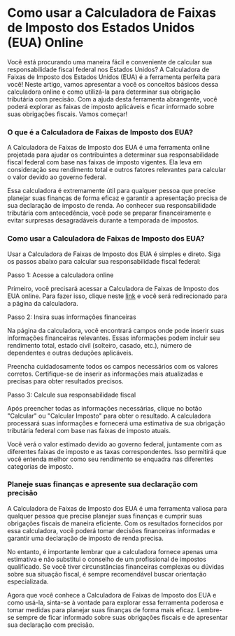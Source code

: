 Como usar a Calculadora de Faixas de Imposto dos Estados Unidos (EUA) Online
============================================================================

Você está procurando uma maneira fácil e conveniente de calcular sua responsabilidade fiscal federal nos Estados Unidos? A Calculadora de Faixas de Imposto dos Estados Unidos (EUA) é a ferramenta perfeita para você! Neste artigo, vamos apresentar a você os conceitos básicos dessa calculadora online e como utilizá-la para determinar sua obrigação tributária com precisão. Com a ajuda desta ferramenta abrangente, você poderá explorar as faixas de imposto aplicáveis e ficar informado sobre suas obrigações fiscais. Vamos começar!

### O que é a Calculadora de Faixas de Imposto dos EUA?

A Calculadora de Faixas de Imposto dos EUA é uma ferramenta online projetada para ajudar os contribuintes a determinar sua responsabilidade fiscal federal com base nas faixas de imposto vigentes. Ela leva em consideração seu rendimento total e outros fatores relevantes para calcular o valor devido ao governo federal.

Essa calculadora é extremamente útil para qualquer pessoa que precise planejar suas finanças de forma eficaz e garantir a apresentação precisa de sua declaração de imposto de renda. Ao conhecer sua responsabilidade tributária com antecedência, você pode se preparar financeiramente e evitar surpresas desagradáveis durante a temporada de impostos.

### Como usar a Calculadora de Faixas de Imposto dos EUA?

Usar a Calculadora de Faixas de Imposto dos EUA é simples e direto. Siga os passos abaixo para calcular sua responsabilidade fiscal federal:

Passo 1: Acesse a calculadora online

Primeiro, você precisará acessar a Calculadora de Faixas de Imposto dos EUA online. Para fazer isso, clique neste [link](https://www.onlinecalculatorsfree.com/pt/financial/us-tax-brackets-calculator.html) e você será redirecionado para a página da calculadora.

Passo 2: Insira suas informações financeiras

Na página da calculadora, você encontrará campos onde pode inserir suas informações financeiras relevantes. Essas informações podem incluir seu rendimento total, estado civil (solteiro, casado, etc.), número de dependentes e outras deduções aplicáveis.

Preencha cuidadosamente todos os campos necessários com os valores corretos. Certifique-se de inserir as informações mais atualizadas e precisas para obter resultados precisos.

Passo 3: Calcule sua responsabilidade fiscal

Após preencher todas as informações necessárias, clique no botão "Calcular" ou "Calcular Imposto" para obter o resultado. A calculadora processará suas informações e fornecerá uma estimativa de sua obrigação tributária federal com base nas faixas de imposto atuais.

Você verá o valor estimado devido ao governo federal, juntamente com as diferentes faixas de imposto e as taxas correspondentes. Isso permitirá que você entenda melhor como seu rendimento se enquadra nas diferentes categorias de imposto.

### Planeje suas finanças e apresente sua declaração com precisão

A Calculadora de Faixas de Imposto dos EUA é uma ferramenta valiosa para qualquer pessoa que precise planejar suas finanças e cumprir suas obrigações fiscais de maneira eficiente. Com os resultados fornecidos por essa calculadora, você poderá tomar decisões financeiras informadas e garantir uma declaração de imposto de renda precisa.

No entanto, é importante lembrar que a calculadora fornece apenas uma estimativa e não substitui o conselho de um profissional de impostos qualificado. Se você tiver circunstâncias financeiras complexas ou dúvidas sobre sua situação fiscal, é sempre recomendável buscar orientação especializada.

Agora que você conhece a Calculadora de Faixas de Imposto dos EUA e como usá-la, sinta-se à vontade para explorar essa ferramenta poderosa e tomar medidas para planejar suas finanças de forma mais eficaz. Lembre-se sempre de ficar informado sobre suas obrigações fiscais e de apresentar sua declaração com precisão.